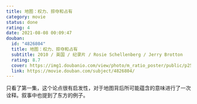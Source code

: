```yaml
---
title: 地图：权力、掠夺和占有
category: movie
status: done
rating: 4
date: 2021-08-08 00:09:47
douban:
  id: "4826804"
  title: 地图：权力、掠夺和占有
  subtitle: 2010 / 英国 / 纪录片 / Rosie Schellenberg / Jerry Brotton
  rating: 8.7
  cover: https://img1.doubanio.com/view/photo/m_ratio_poster/public/p2504338059.jpg
  link: https://movie.douban.com/subject/4826804/
---
```


只看了第一集，这个论点很有启发性，对于地图背后所可能蕴含的意味进行了一次诠释。叙事中也提到了东方的例子。